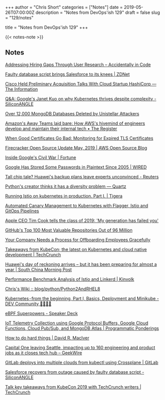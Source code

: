 +++
author = "Chris Short"
categories = ["Notes"]
date = 2019-05-26T07:00:00Z
description = "Notes from DevOps'ish 129"
draft = false
slug = "129/notes"

title = "Notes from DevOps'ish 129"
+++

{{< notes-note >}}

## Notes

[Addressing Hiring Gaps Through User Research – Accidentally in Code](https://cate.blog/2019/05/15/addressing-hiring-gaps-through-user-research/)

[Faulty database script brings Salesforce to its knees | ZDNet](https://www.zdnet.com/article/faulty-database-script-brings-salesforce-to-its-knees/)

[Cisco Held Preliminary Acquisition Talks With Cloud Startup HashiCorp — The Information](https://www.theinformation.com/articles/cisco-held-preliminary-acquisition-talks-with-cloud-startup-hashicorp)

[Q&A: Google's Janet Kuo on why Kubernetes thrives despite complexity - SiliconANGLE](https://siliconangle.com/2019/05/22/q-google-software-engineer-weighs-kubeconeu/)

[Over 12,000 MongoDB Databases Deleted by Unistellar Attackers](https://www.bleepingcomputer.com/news/security/over-12-000-mongodb-databases-deleted-by-unistellar-attackers/)

[Amazon's Away Teams laid bare: How AWS's hivemind of engineers develop and maintain their internal tech • The Register](https://www.theregister.co.uk/2019/05/14/amazons_away_teams/)

[When Good Certificates Go Bad: Monitoring for Expired TLS Certificates](https://mux.com/blog/when-good-certificates-go-bad-monitoring-for-expired-tls-certificates/)

[Firecracker Open Source Update May, 2019 | AWS Open Source Blog](https://aws.amazon.com/blogs/opensource/firecracker-open-source-update-may-2019/)

[Inside Google's Civil War | Fortune](http://fortune.com/longform/inside-googles-civil-war/)

[Google Has Stored Some Passwords in Plaintext Since 2005 | WIRED](https://www.wired.com/story/google-stored-gsuite-passwords-plaintext/)

[Tall chip tale? Huawei's backup plans leave experts unconvinced - Reuters](https://www.reuters.com/article/us-usa-trade-china-huawei-analysis-idUSKCN1SN0YN)

[Python's creator thinks it has a diversity problem — Quartz](https://qz.com/1624252/pythons-creator-thinks-it-has-a-diversity-problem/)

[Running Istio on kubernetes in production. Part I. | Tigera](https://www.tigera.io/blog/running-istio-on-kubernetes-in-production-part-i/)

[Automated Canary Management to Kubernetes with Flagger, Istio and GitOps Pipelines](https://www.weave.works/blog/automated-canary-management-to-kubernetes-with-flagger-istio-and-gitops-pipelines)

[Apple CEO Tim Cook tells the class of 2019: 'My generation has failed you'](https://www.cnbc.com/2019/05/18/apple-ceo-tim-cook-tells-the-class-of-2019-my-generation-has-failed-you.html)

[GitHub's Top 100 Most Valuable Repositories Out of 96 Million](https://hackernoon.com/githubs-top-100-most-valuable-repositories-out-of-96-million-bb48caa9eb0b)

[Your Company Needs a Process for Offboarding Employees Gracefully](https://hbr.org/2019/05/your-company-needs-a-process-for-offboarding-employees-gracefully)

[Takeaways from KubeCon; the latest on Kubernetes and cloud native development | TechCrunch](https://techcrunch.com/2019/05/23/takeaways-from-kubecon/)

[Huawei's day of reckoning arrives – but it has been preparing for almost a year | South China Morning Post](https://www.scmp.com/tech/big-tech/article/3010507/huaweis-day-reckoning-arrives-it-has-been-preparing-almost-year)

[Performance Benchmark Analysis of Istio and Linkerd | Kinvolk](https://kinvolk.io/blog/2019/05/performance-benchmark-analysis-of-istio-and-linkerd/)

[Chris's Wiki :: blog/python/Python2AndRHEL8](https://utcc.utoronto.ca/~cks/space/blog/python/Python2AndRHEL8)

[Kubernetes - from the beginning, Part I, Basics, Deployment and Minikube - DEV Community 👩‍💻👨‍💻](https://dev.to/azure/kubernetes-from-the-beginning-part-i-4ifd)

[eBPF Superpowers - Speaker Deck](https://speakerdeck.com/lizrice/ebpf-superpowers)

[IoT Telemetry Collection using Google Protocol Buffers, Google Cloud Functions, Cloud Pub/Sub, and MongoDB Atlas | Programmatic Ponderings](https://programmaticponderings.com/2019/05/21/iot-telemetry-collection-using-google-protocol-buffers-cloud-functions-cloud-pub-sub-and-mongodb-atlas/)

[How to do hard things | David R. MacIver](https://www.drmaciver.com/2019/05/how-to-do-hard-things/)

[Capital One leaving Seattle, impacting up to 160 engineering and product jobs as it closes tech hub – GeekWire](https://www.geekwire.com/2019/capital-one-leaving-seattle-impacting-160-engineering-product-jobs-closes-tech-hub/)

[GitLab deploys into multiple clouds from kubectl using Crossplane | GitLab](https://about.gitlab.com/2019/05/20/gitlab-first-deployed-kubernetes-api-to-multiple-clouds/)

[Salesforce recovers from outage caused by faulty database script - SiliconANGLE](https://siliconangle.com/2019/05/19/salesforce-recovers-outage-caused-faulty-database-script/)

[Talk key takeaways from KubeCon 2019 with TechCrunch writers | TechCrunch](https://techcrunch.com/2019/05/20/talk-key-takeaways-from-kubecon-2019-with-techcrunch-writers/)
